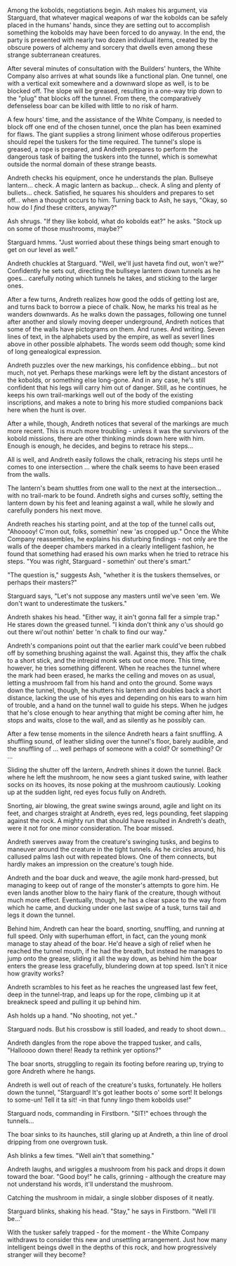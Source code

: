 Among the kobolds, negotiations begin. Ash makes his argument, via Starguard, that whatever magical weapons of war the kobolds can be safely placed in the humans' hands, since they are setting out to accomplish something the kobolds may have been forced to do anyway. In the end, the party is presented with nearly two dozen individual items, created by the obscure powers of alchemy and sorcery that dwells even among these strange subterranean creatures.

After several minutes of consultation with the Builders' hunters, the White Company also arrives at what sounds like a functional plan. One tunnel, one with a vertical exit somewhere and a downward slope as well, is to be blocked off. The slope will be greased, resulting in a one-way trip down to the "plug" that blocks off the tunnel. From there, the comparatively defenseless boar can be killed with little to no risk of harm.

A few hours' time, and the assistance of the White Company, is needed to block off one end of the chosen tunnel, once the plan has been examined for flaws. The giant supplies a strong liniment whose odiferous properties should repel the tuskers for the time required. The tunnel's slope is greased, a rope is prepared, and Andreth prepares to perform the dangerous task of baiting the tuskers into the tunnel, which is somewhat outside the normal domain of these strange beasts.

Andreth checks his equipment, once he understands the plan. Bullseye lantern... check. A magic lantern as backup... check. A sling and plenty of bullets... check. Satisfied, he squares his shoulders and prepares to set off... when a thought occurs to him. Turning back to Ash, he says, "Okay, so how do I _find_ these critters, anyway?"

Ash shrugs. "If they like kobold, what do kobolds eat?" he asks. "Stock up on some of those mushrooms, maybe?"

Starguard hmms. "Just worried about these things being smart enough to get on our level as well."

Andreth chuckles at Starguard. "Well, we'll just haveta find out, won't we?" Confidently he sets out, directing the bullseye lantern down tunnels as he goes... carefully noting which tunnels he takes, and sticking to the larger ones.

After a few turns, Andreth realizes how good the odds of getting lost are, and turns back to borrow a piece of chalk. Now, he marks his treal as he wanders downwards. As he walks down the passages, following one tunnel after another and slowly moving deeper underground, Andreth notices that some of the walls have pictograms on them. And runes. And writing. Seven lines of text, in the alphabets used by the empire, as well as severl lines above in other possible alphabets. The words seem odd though; some kind of long genealogical expression.

Andreth puzzles over the new markings, his confidence ebbing... but not much, not yet. Perhaps these markings were left by the distant ancestors of the kobolds, or something else long-gone. And in any case, he's still confident that his legs will carry him out of danger. Still, as he continues, he keeps his own trail-markings well out of the body of the existing inscriptions, and makes a note to bring his more studied companions back here when the hunt is over.

After a while, though, Andreth notices that several of the markings are much more recent. This is much more troubling - unless it was the survivors of the kobold missions, there are other thinking minds down here with him. Enough is enough, he decides, and begins to retrace his steps...

All is well, and Andreth easily follows the chalk, retracing his steps until he comes to one intersection ... where the chalk seems to have been erased from the walls.

The lantern's beam shuttles from one wall to the next at the intersection... with no trail-mark to be found. Andreth sighs and curses softly, setting the lantern down by his feet and leaning against a wall, while he slowly and carefully ponders his next move.

Andreth reaches his starting point, and at the top of the tunnel calls out, "Ahooooy! C'mon out, folks, somethin' new 'as cropped up." Once the White Company reassembles, he explains his disturbing findings - not only are the walls of the deeper chambers marked in a clearly intelligent fashion, he found that something had erased his own marks when he tried to retrace his steps. "You was right, Starguard - somethin' out there's smart."

"The question is," suggests Ash, "whether it is the tuskers themselves, or perhaps their masters?"

Starguard says, "Let's not suppose any masters until we've seen 'em. We don't want to underestimate the tuskers."

Andreth shakes his head. "Either way, it ain't gonna fall fer a simple trap." He stares down the greased tunnel. "I kinda don't think any o'us should go out there wi'out nothin' better 'n chalk to find our way."

Andreth's companions point out that the earlier mark could've been rubbed off by something brushing against the wall. Against this, they affix the chalk to a short stick, and the intrepid monk sets out once more. This time, however, he tries something different. When he reaches the tunnel where the mark had been erased, he marks the ceiling and moves on as usual, letting a mushroom fall from his hand and onto the ground. Some ways down the tunnel, though, he shutters his lantern and doubles back a short distance, lacking the use of his eyes and depending on his ears to warn him of trouble, and a hand on the tunnel wall to guide his steps. When he judges that he's close enough to hear anything that might be coming after him, he stops and waits, close to the wall, and as silently as he possibly can.

After a few tense moments in the silence Andreth hears a faint snuffling. A shuffling sound, of leather sliding over the tunnel's floor, barely audible, and the snuffling of ... well perhaps of someone with a cold? Or something? Or ...

Sliding the shutter off the lantern, Andreth shines it down the tunnel. Back where he left the mushroom, he now sees a giant tusked swine, with leather socks on its hooves, its nose poking at the mushroom cautiously. Looking up at the sudden light, red eyes focus fully on Andreth.

Snorting, air blowing, the great swine swings around, agile and light on its feet, and charges straight at Andreth, eyes red, legs pounding, feet slapping against the rock. A mighty run that should have resulted in Andreth's death, were it not for one minor consideration. The boar missed.

Andreth swerves away from the creature's swinging tusks, and begins to maneuver around the creature in the tight tunnels. As he circles around, his callused palms lash out with repeated blows. One of them connects, but hardly makes an impression on the creature's tough hide.

Andreth and the boar duck and weave, the agile monk hard-pressed, but managing to keep out of range of the monster's attempts to gore him. He even lands another blow to the hairy flank of the creature, though without much more effect. Eventually, though, he has a clear space to the way from which he came, and ducking under one last swipe of a tusk, turns tail and legs it down the tunnel.

Behind him, Andreth can hear the board, snorting, snuffling, and running at full speed. Only with superhuman effort, in fact, can the young monk manage to stay ahead of the boar. He'd heave a sigh of relief when he reached the tunnel mouth, if he had the breath, but instead he manages to jump onto the grease, sliding it all the way down, as behind him the boar enters the grease less gracefully, blundering down at top speed. Isn't it nice how gravity works?

Andreth scrambles to his feet as he reaches the ungreased last few feet, deep in the tunnel-trap, and leaps up for the rope, climbing up it at breakneck speed and pulling it up behind him.

Ash holds up a hand. "No shooting, not yet.."

Starguard nods. But his crossbow is still loaded, and ready to shoot down...

Andreth dangles from the rope above the trapped tusker, and calls, "Halloooo down there! Ready ta rethink yer options?"

The boar snorts, struggling to regain its footing before rearing up, trying to gore Andreth where he hangs.

Andreth is well out of reach of the creature's tusks, fortunately. He hollers down the tunnel, "Starguard! It's got leather boots o' some sort! It belongs to some-un! Tell it ta sit! -in that funny lingo them kobolds use!"

Starguard nods, commanding in Firstborn. "SIT!" echoes through the tunnels...

The boar sinks to its haunches, still glaring up at Andreth, a thin line of drool dripping from one overgrown tusk.

Ash blinks a few times. "Well ain't that something."

Andreth laughs, and wriggles a mushroom from his pack and drops it down toward the boar. "Good boy!" he calls, grinning - although the creature may not understand his words, it'll understand the mushroom.

Catching the mushroom in midair, a single slobber disposes of it neatly.

Starguard blinks, shaking his head. "Stay," he says in Firstborn. "Well I'll be..."

With the tusker safely trapped - for the moment - the White Company withdraws to consider this new and unsettling arrangement. Just how many intelligent beings dwell in the depths of this rock, and how progressively stranger will they become?